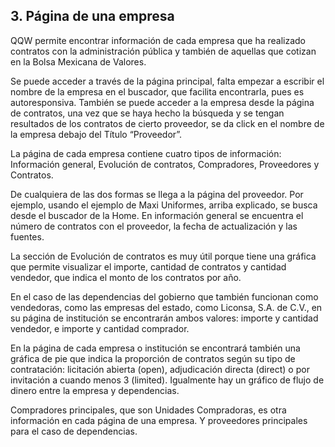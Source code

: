 ## 3. Página de una empresa

QQW permite encontrar información de cada empresa que ha realizado contratos con la administración pública y también de aquellas que cotizan en la Bolsa Mexicana de Valores. 

Se puede acceder a través de la página principal, falta empezar a escribir el nombre de la empresa en el buscador, que facilita encontrarla, pues es autoresponsiva. También se puede acceder a la empresa desde la página de contratos, una vez que se haya hecho la búsqueda y se tengan resultados de los contratos de cierto proveedor, se da click en el nombre de la empresa debajo del Título “Proveedor”.

La página de cada empresa contiene cuatro tipos de información: Información general, Evolución de contratos, Compradores, Proveedores y Contratos. 

De cualquiera de las dos formas se llega a la página del proveedor. Por ejemplo, usando el ejemplo de Maxi Uniformes, arriba explicado, se busca desde el buscador de la Home. En información general se encuentra el número de contratos con el proveedor, la fecha de actualización y las fuentes. 

La sección de Evolución de contratos es muy útil porque tiene una gráfica que permite visualizar el importe, cantidad de contratos y cantidad vendedor, que indica el monto de los contratos por año. 

En el caso de las dependencias del gobierno que también funcionan como vendedoras, como las empresas del estado, como Liconsa, S.A. de C.V., en su página de institución se encontrarán ambos valores: importe y cantidad vendedor, e importe y cantidad comprador. 

En la página de cada empresa o institución se encontrará también una gráfica de pie que indica la proporción de contratos según su tipo de contratación: licitación abierta (open), adjudicación directa (direct) o por invitación a cuando menos 3 (limited). Igualmente hay un gráfico de flujo de dinero entre la empresa y dependencias. 

Compradores principales, que son Unidades Compradoras, es otra información en cada página de una empresa. Y proveedores principales para el caso de dependencias.
